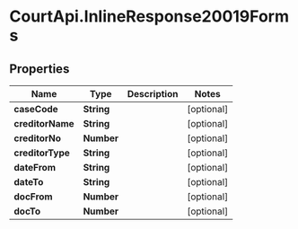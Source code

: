 # CourtApi.InlineResponse20019Forms

## Properties
Name | Type | Description | Notes
------------ | ------------- | ------------- | -------------
**caseCode** | **String** |  | [optional] 
**creditorName** | **String** |  | [optional] 
**creditorNo** | **Number** |  | [optional] 
**creditorType** | **String** |  | [optional] 
**dateFrom** | **String** |  | [optional] 
**dateTo** | **String** |  | [optional] 
**docFrom** | **Number** |  | [optional] 
**docTo** | **Number** |  | [optional] 


